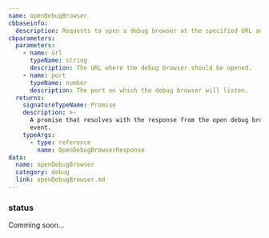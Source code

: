 ```yaml
---
name: openDebugBrowser
cbbaseinfo:
  description: Requests to open a debug browser at the specified URL and port.
cbparameters:
  parameters:
    - name: url
      typeName: string
      description: The URL where the debug browser should be opened.
    - name: port
      typeName: number
      description: The port on which the debug browser will listen.
  returns:
    signatureTypeName: Promise
    description: >-
      A promise that resolves with the response from the open debug browser
      event.
    typeArgs:
      - type: reference
        name: OpenDebugBrowserResponse
data:
  name: openDebugBrowser
  category: debug
  link: openDebugBrowser.md
---
```

<CBBaseInfo/> 
 <CBParameters/>


### status 

Comming soon...